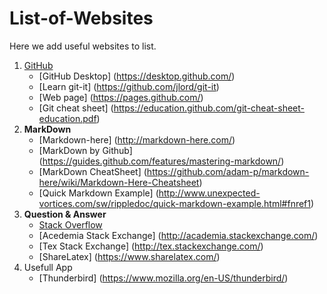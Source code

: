 # List-of-Websites
Here we add useful websites to list.

1. [GitHub](https://github.com/)
   * [GitHub Desktop] (https://desktop.github.com/)
   * [Learn git-it] (https://github.com/jlord/git-it)
   * [Web page] (https://pages.github.com/)
   * [Git cheat sheet] (https://education.github.com/git-cheat-sheet-education.pdf)
2. **MarkDown**
   * [Markdown-here] (http://markdown-here.com/)
   * [MarkDown by Github] (https://guides.github.com/features/mastering-markdown/)
   * [MarkDown CheatSheet] (https://github.com/adam-p/markdown-here/wiki/Markdown-Here-Cheatsheet)
   * [Quick Markdown Example] (http://www.unexpected-vortices.com/sw/rippledoc/quick-markdown-example.html#fnref1)
3. **Question & Answer**
   * [Stack Overflow](http://stackoverflow.com/)
   * [Acedemia Stack Exchange] (http://academia.stackexchange.com/)
   * [Tex Stack Exchange] (http://tex.stackexchange.com/)
   * [ShareLatex] (https://www.sharelatex.com/)
4. Usefull App
   * [Thunderbird] (https://www.mozilla.org/en-US/thunderbird/)

